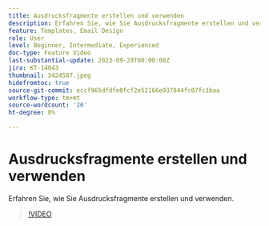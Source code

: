 ```yaml
---
title: Ausdrucksfragmente erstellen und verwenden
description: Erfahren Sie, wie Sie Ausdrucksfragmente erstellen und verwenden.
feature: Templates, Email Design
role: User
level: Beginner, Intermediate, Experienced
doc-type: Feature Video
last-substantial-update: 2023-09-28T00:00:00Z
jira: KT-14043
thumbnail: 3424587.jpeg
hidefromtoc: true
source-git-commit: eccf965dfdfe0fcf2e52166e937844fc07fc1baa
workflow-type: tm+mt
source-wordcount: '26'
ht-degree: 0%

---
```



# Ausdrucksfragmente erstellen und verwenden

Erfahren Sie, wie Sie Ausdrucksfragmente erstellen und verwenden.

>[!VIDEO](https://video.tv.adobe.com/v/3424587/?learn=on)
